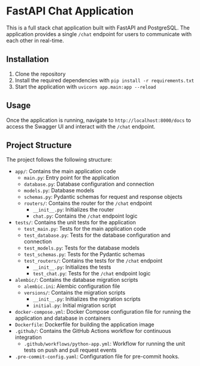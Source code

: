 # FastAPI Chat Application

This is a full stack chat application built with FastAPI and PostgreSQL. The application provides a single `/chat` endpoint for users to communicate with each other in real-time.

## Installation

1. Clone the repository
2. Install the required dependencies with `pip install -r requirements.txt`
3. Start the application with `uvicorn app.main:app --reload`

## Usage

Once the application is running, navigate to `http://localhost:8000/docs` to access the Swagger UI and interact with the `/chat` endpoint.

## Project Structure

The project follows the following structure:

- `app/`: Contains the main application code
  - `main.py`: Entry point for the application
  - `database.py`: Database configuration and connection
  - `models.py`: Database models
  - `schemas.py`: Pydantic schemas for request and response objects
  - `routers/`: Contains the router for the `/chat` endpoint
    - `__init__.py`: Initializes the router
    - `chat.py`: Contains the `/chat` endpoint logic
- `tests/`: Contains the unit tests for the application
  - `test_main.py`: Tests for the main application code
  - `test_database.py`: Tests for the database configuration and connection
  - `test_models.py`: Tests for the database models
  - `test_schemas.py`: Tests for the Pydantic schemas
  - `test_routers/`: Contains the tests for the `/chat` endpoint
    - `__init__.py`: Initializes the tests
    - `test_chat.py`: Tests for the `/chat` endpoint logic
- `alembic/`: Contains the database migration scripts
  - `alembic.ini`: Alembic configuration file
  - `versions/`: Contains the migration scripts
    - `__init__.py`: Initializes the migration scripts
    - `initial.py`: Initial migration script
- `docker-compose.yml`: Docker Compose configuration file for running the application and database in containers
- `Dockerfile`: Dockerfile for building the application image
- `.github/`: Contains the GitHub Actions workflow for continuous integration
  - `.github/workflows/python-app.yml`: Workflow for running the unit tests on push and pull request events
- `.pre-commit-config.yaml`: Configuration file for pre-commit hooks.